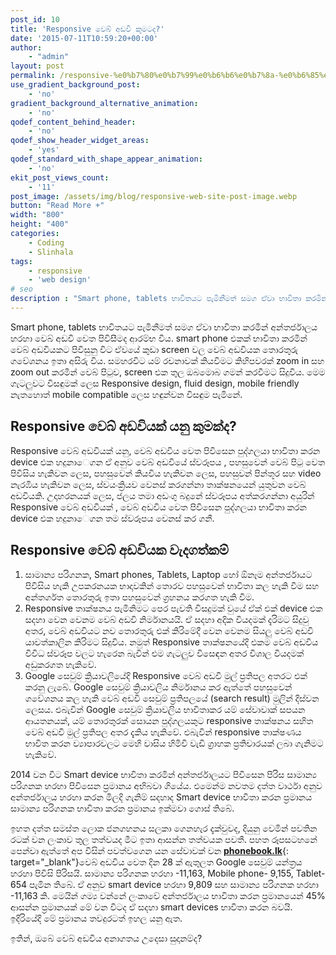 ```yaml
---
post_id: 10
title: 'Responsive වෙබ් අඩවි කුමටද?'
date: '2015-07-11T10:59:20+00:00'
author: 
    - "admin"
layout: post
permalink: /responsive-%e0%b7%80%e0%b7%99%e0%b6%b6%e0%b7%8a-%e0%b6%85%e0%b6%a9%e0%b7%80%e0%b7%92-%e0%b6%9a%e0%b7%94%e0%b6%b8%e0%b6%a7%e0%b6%af/
use_gradient_background_post:
    - 'no'
gradient_background_alternative_animation:
    - 'no'
qodef_content_behind_header:
    - 'no'
qodef_show_header_widget_areas:
    - 'yes'
qodef_standard_with_shape_appear_animation:
    - 'no'
ekit_post_views_count:
    - '11'
post_image: /assets/img/blog/responsive-web-site-post-image.webp
button: "Read More +"
width: "800"
height: "400"
categories:
    - Coding
    - Slinhala
tags:
    - responsive
    - 'web design'
# seo
description : "Smart phone, tablets භාවිතයට පැමිනීමත් සමග ඒවා භාවිතා කරමින් අන්තර්ජාලය හරහා වෙබ් අඩවි වෙත පිවිසීමද ආරම්භ විය. smart phone එකක් භාවිතා කරමින් වෙබ් අඩවියකට පිවිසුනු විට ඒවයේ කුඩා screen වල වෙබ් අඩවියක තොරතුරු ගවේශනය ඉතා අසිරු විය.  සමහරවිට යම් රචනාවක් කියවිමට කිහිපවරක් zoom in සහ zoom out කරමින් වෙබ් පිටුව, screen එක තුල ඔබමොබ ගමන් කරවීමට [&hellip;]"
---
```


Smart phone, tablets භාවිතයට පැමිනීමත් සමග ඒවා භාවිතා කරමින් අන්තර්ජාලය හරහා වෙබ් අඩවි වෙත පිවිසීමද ආරම්භ විය. smart phone එකක් භාවිතා කරමින් වෙබ් අඩවියකට පිවිසුනු විට ඒවයේ කුඩා screen වල වෙබ් අඩවියක තොරතුරු ගවේශනය ඉතා අසිරු විය. සමහරවිට යම් රචනාවක් කියවිමට කිහිපවරක් zoom in සහ zoom out කරමින් වෙබ් පිටුව, screen එක තුල ඔබමොබ ගමන් කරවීමට සිදුවිය. මෙම ගැටලුවට විසඳුමක් ලෙස Responsive design, fluid design, mobile friendly නැතහොත් mobile compatible ලෙස හඳුන්වන විසඳුම පැමිනේ.

## Responsive වෙබ් අඩවියක් යනු කුමක්ද?

Responsive වෙබ් අඩවියක් යනු, වෙබ් අඩවිය වෙත පිවිසෙන පුද්ගලයා භාවිතා කරන device එක හදුනාෙගන ඒ අනුව වෙබ් අඩවියේ ස්වරූපය , පහසුවෙන් වෙබ් පිටු වෙත පිවිසිය හැකිවන ලෙස, පහසුවෙන් කියවිය හැකිවන ලෙස, පහසුවන් පින්තූර සහ video නැරඹිය හැකිවන ලෙස, ස්වයංක්‍රියව වෙනස් කරගන්නා තාක්ෂනයෙන් යුතුවන වෙබ් අඩවියකි. උදාහරනයක් ලෙස, ජලය තමා අඩංගු බදුනේ ස්වරූපය අත්කරගන්නා අයුරින් Responsive වෙබ් අඩවියක් , වෙබ් අඩවිය වෙත පිවිසෙන පුද්ගලයා භාවිතා කරන device එක හදුනාෙගන තම ස්වරූපය වෙනස් කර ගනී.

## Responsive වෙබ් අඩවියක වැදගත්කම්

1. සාමාන්‍ය පරිගනක, Smart phones, Tablets, Laptop හෝ ඕනෑම අන්තර්ජායට පිවිසිය හැකි උපකරනයක භාදාවකින් තොරව පහසුවෙන් භාවිතා කල හැකි වීම සහ අන්තර්ගත තොරතුරු ඉතා පහසුවෙන් ග්‍රහනය කරගත හැකි වීම.
2. Responsive තාක්ෂනය පැමිනිමට පෙර පැවති විසදුමක් වුයේ ඒක් එක් device එක සදහා වෙන වෙනම වෙබ් අඩවි නිර්මානයයි. ඒ සදහා අදික වියදමක් දැරිමට සිදුවු අතර, වෙබ් අඩවියට නව තොරතුරු එක් කිරිමේදී වෙන වෙනම සියලු වෙබ් අඩවි යාවත්කාලින කිරිමට සිදුවිය. නමුත් Responsive තාක්ෂනයේදි එකම වෙබ් අඩවිය විවිධ ස්වරූප වලට හැරෙන බැවින් එම ගැටලුව විසෙඳන අතර විශාල වියදමක් අඩුකරගත හැකිවේ.
3. Google සෙවුම් ක්‍රියාවලියේදි Responsive වෙබ් අඩවි මුල් ප්‍රතිපල අතරට එක් කරනු ලැබේ. Google සෙවුම් ක්‍රියාවලිය නිර්මානය කර ඇත්තේ පහසුවෙන් ගවේශනය කල හැකි වෙබ් අඩවි සෙවුම් ප්‍රතිපලයේ (search result) මුලින් දිස්වන ලෙසය. එබැවින් Google සෙවුම් ක්‍රියාවලිය භාවිතාකර යම් සේවාවාක් සපයන ආයතනයක්, යම් තොරතුරක් සොයන පුද්ගලයකුට responsive තාක්ෂනය සහිත වෙබ් අඩවි මුල් ප්‍රතිපල අතර දැකිය හැකිවේ. එබැවින් responsive තාක්ෂණය භාවිත කරන ව්‍යාපාරවලට මෙහි වාසිය හිමිවි වැඩි ග්‍රාහක ප්‍රතිචාරයක් ලබා ගැනිමට හැකිවේ.

2014 වන විට Smart device භාවිතා කරමින් අන්තර්ජාලයට පිවිසෙන පිරිස සාමාන්‍ය පරිගනක හරහා පිවිසෙන ප්‍රමානය අභිබවා ගියේය. එමෙන්ම නවතම දත්ත වාර්ථා අනුව අන්තර්ජාලය හරහා කරන මිලදි ගැනිම් සදහාද Smart device භාවිතා කරන ප්‍රමානය සාමාන්‍ය පරිගනක භාවිතා කරන ප්‍රමානය ඉක්මවා ගොස් තිබේ.

ඉහත දත්ත සමස්ත ලොක ජනගහනය සලකා ගෙනහැර දැක්වුවද, දියුනු වෙමින් පවතින රටක් වන ලංකාව තුල තත්වයද මීට ඉතා ආසන්න තත්වයක පවතී. පහත රූපසටහනේ පෙන්වා ඇත්තේ අප විසින් පවත්වගෙන යන සේවාවක් වන [**phonebook.lk**](http://phonebook.lk){: target="_blank"}වෙබ් අඩවිය වෙත දින 28 ක් ඇතුලත Google සෙවුම් යන්ත්‍රය හරහා පිවිසි පිරිසයි. සාමාන්‍ය පරිගනක හරහා -11,163, Mobile phone- 9,155, Tablet- 654 පැමින තිබේ. ඒ අනුව smart device හරහා 9,809 සහ සාමාන්‍ය පරිගනක හරහා -11,163 කි. මෙයින් ගම්‍ය වන්නේ ලංකාවේ අන්තර්ජාලය භාවිතා කරන ප්‍රමානයෙන් 45% ආසන්න ප්‍රමානයක් මේ වන විටද ඒ සදහා smart devices භාවිතා කරන බවයි. ඉදිරියේදි මේ ප්‍රමානය තවදුරටත් ඉහල යනු ඇත.

ඉතින්, ඔබේ වෙබ් අඩවිය අනාගතය උදෙසා සුදානම්ද?
